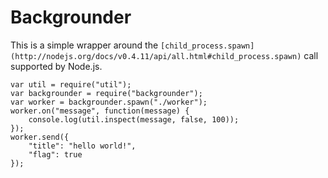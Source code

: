 Backgrounder
====================================================

This is a simple wrapper around the ``[child_process.spawn](http://nodejs.org/docs/v0.4.11/api/all.html#child_process.spawn)`` call supported by Node.js.

```
var util = require("util");
var backgrounder = require("backgrounder");
var worker = backgrounder.spawn("./worker");
worker.on("message", function(message) {
    console.log(util.inspect(message, false, 100));
});
worker.send({
    "title": "hello world!",
    "flag": true
});
```

